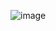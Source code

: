 ![image](https://github.com/shardapatil/SQL_HackerRank_Problems/assets/53011896/730b389e-3066-41c3-aa38-f043934b196c)

